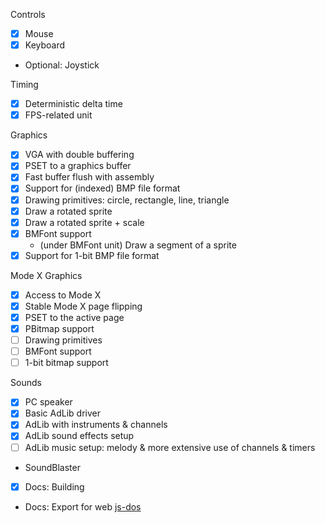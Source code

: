 Controls
- [x] Mouse
- [x] Keyboard
- Optional: Joystick

Timing
- [x] Deterministic delta time
- [x] FPS-related unit

Graphics
- [x] VGA with double buffering
- [x] PSET to a graphics buffer
- [x] Fast buffer flush with assembly
- [x] Support for (indexed) BMP file format
- [x] Drawing primitives: circle, rectangle, line, triangle
- [x] Draw a rotated sprite
- [x] Draw a rotated sprite + scale
- [x] BMFont support
  - (under BMFont unit) Draw a segment of a sprite
- [x] Support for 1-bit BMP file format

Mode X Graphics
- [x] Access to Mode X
- [x] Stable Mode X page flipping
- [x] PSET to the active page
- [x] PBitmap support
- [ ] Drawing primitives
- [ ] BMFont support
- [ ] 1-bit bitmap support

Sounds
- [x] PC speaker
- [x] Basic AdLib driver
- [x] AdLib with instruments & channels
- [x] AdLib sound effects setup
- [ ] AdLib music setup: melody & more extensive use of channels & timers
- SoundBlaster

- [x] Docs: Building
- Docs: Export for web [js-dos](https://js-dos.com/)
